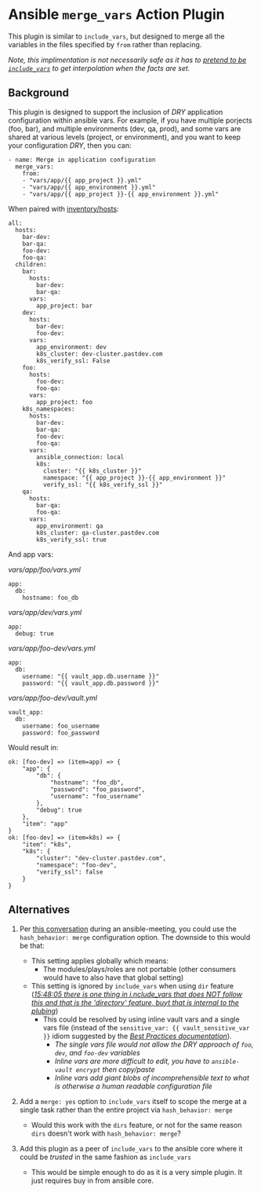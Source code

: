 # Ansible `merge_vars` Action Plugin

This plugin is similar to `include_vars`, but designed to merge all the variables in the files specified by `from` rather than replacing.

_Note, this implimentation is not necessarily safe as it has to [pretend to be `include_vars`](https://github.com/lucastheisen/ansible-merge-vars/blob/master/lib/plugins/action/merge_vars.py#L23) to get interpolation when the facts are set._

## Background

This plugin is designed to support the inclusion of _DRY_ application configuration within ansible vars.  For example, if you have multiple porjects (foo, bar), and multiple environments (dev, qa, prod), and some vars are shared at various levels (project, or environment), and you want to keep your configuration _DRY_, then you can:
```
- name: Merge in application configuration
  merge_vars:
    from:
    - "vars/app/{{ app_project }}.yml"
    - "vars/app/{{ app_environment }}.yml"
    - "vars/app/{{ app_project }}-{{ app_environment }}.yml"
```

When paired with [inventory/hosts](https://github.com/lucastheisen/ansible-merge-vars/blob/master/inventory/hosts):
```
all:
  hosts:
    bar-dev:
    bar-qa:
    foo-dev:
    foo-qa:
  children:
    bar:
      hosts:
        bar-dev:
        bar-qa:
      vars:
        app_project: bar
    dev:
      hosts:
        bar-dev:
        foo-dev:
      vars:
        app_environment: dev
        k8s_cluster: dev-cluster.pastdev.com
        k8s_verify_ssl: False
    foo:
      hosts:
        foo-dev:
        foo-qa:
      vars:
        app_project: foo
    k8s_namespaces:
      hosts:
        bar-dev:
        bar-qa:
        foo-dev:
        foo-qa:
      vars:
        ansible_connection: local
        k8s:
          cluster: "{{ k8s_cluster }}"
          namespace: "{{ app_project }}-{{ app_environment }}"
          verify_ssl: "{{ k8s_verify_ssl }}"
    qa:
      hosts:
        bar-qa:
        foo-qa:
      vars:
        app_environment: qa
        k8s_cluster: qa-cluster.pastdev.com
        k8s_verify_ssl: true
```

And app vars:

_vars/app/foo/vars.yml_
```
app:
  db:
    hostname: foo_db
```

_vars/app/dev/vars.yml_
```
app:
  debug: true
```

_vars/app/foo-dev/vars.yml_
```
app:
  db:
    username: "{{ vault_app.db.username }}"
    password: "{{ vault_app.db.password }}"
```

_vars/app/foo-dev/vault.yml_
```
vault_app:
  db:
    username: foo_username
    password: foo_password
```

Would result in:
```
ok: [foo-dev] => (item=app) => {
    "app": {
        "db": {
            "hostname": "foo_db",
            "password": "foo_password",
            "username": "foo_username"
        },
        "debug": true
    },
    "item": "app"
}
ok: [foo-dev] => (item=k8s) => {
    "item": "k8s",
    "k8s": {
        "cluster": "dev-cluster.pastdev.com",
        "namespace": "foo-dev",
        "verify_ssl": false
    }
}
```

## Alternatives

1. Per [this conversation](https://meetbot.fedoraproject.org/ansible-meeting/2018-12-20/ansible_core_irc_meeting.2018-12-20-15.07.log.html) during an ansible-meeting, you could use the `hash_behavior: merge` configuration option.  The downside to this would be that:

   * This setting applies globally which means:
     * The modules/plays/roles are not portable (other consumers would have to also have that global setting)
   * This setting is ignored by `include_vars` when using `dir` feature ([_15:48:05 <bcoca> there is one thing in i.nclude_vars that does NOT follow this and that is the 'directory' feature, buyt that is internal to the plubing_](https://meetbot.fedoraproject.org/ansible-meeting/2018-12-20/ansible_core_irc_meeting.2018-12-20-15.07.log.html))
     * This could be resolved by using inline vault vars and a single vars file (instead of the `sensitive_var: {{ vault_sensitive_var }}` idiom suggested by the [_Best Practices documentation_](https://docs.ansible.com/ansible/latest/user_guide/playbooks_best_practices.html#variables-and-vaults)).
       * _The single vars file would not allow the _DRY_ approach of `foo`, `dev`, and `foo-dev` variables_
       * _Inline vars are more difficult to edit, you have to `ansible-vault encrypt` then copy/paste_
       * _Inline vars add giant blobs of incomprehensible text to what is otherwise a human readable configuration file_

2. Add a `merge: yes` option to `include_vars` itself to scope the merge at a single task rather than the entire project via `hash_behavior: merge`
   * Would this work with the `dirs` feature, or not for the same reason `dirs` doesn't work with `hash_behavior: merge`?

3. Add this plugin as a peer of `include_vars` to the ansible core where it could be _trusted_ in the same fashion as `include_vars`
   * This would be simple enough to do as it is a very simple plugin.  It just requires buy in from ansible core.
